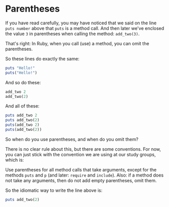# Parentheses

If you have read carefully, you may have noticed that we said on the line
`puts number` above that `puts` is a method call. And then later we've enclosed the
value `3` in parentheses when calling the method: `add_two(3)`.

That's right: In Ruby, when you call (use) a method, you can omit the parentheses.

So these lines do exactly the same:

```ruby
puts "Hello!"
puts("Hello!")
```

And so do these:

```ruby
add_two 2
add_two(2)
```

And all of these:

```ruby
puts add_two 2
puts add_two(2)
puts(add_two 2)
puts(add_two(2))
```

So when do you use parentheses, and when do you omit them?

There is no clear rule about this, but there are some conventions. For now,
you can just stick with the convention we are using at our study groups, which
is:

Use parentheses for all method calls that take arguments, except for the
methods `puts` and `p` (and later: `require` and `include`). Also: if a method
does not take any arguments, then do not add empty parentheses, omit them.

So the idiomatic way to write the line above is:

```ruby
puts add_two(2)
```

